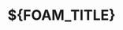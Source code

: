 ---
slug: "${FOAM_TITLE}"
title: "${FOAM_TITLE}"
published_at: "${FOAM_DATE_YEAR}-${FOAM_DATE_MONTH}-${FOAM_DATE_DATE}T${FOAM_DATE_HOUR}:${FOAM_DATE_MINUTE}:${FOAM_DATE_SECOND}Z"
is_slide: false
summary: "summary"
tags: []
thumbnail_url: ""
foam_template: 
  filepath: "/Users/masaharuhosomichi/ghq/github.com/harumaxy/memos/blog/$FOAM_DATE_YEAR/$FOAM_DATE_MONTH_NAME_SHORT/$FOAM_TITLE.$FOAM_DATE_YEAR-$FOAM_DATE_MONTH-$FOAM_DATE_DATE.md"
---
